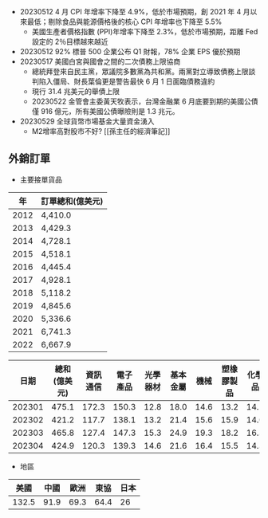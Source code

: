 * 20230512 4 月 CPI 年增率下降至 4.9%，低於市場預期，創 2021 年 4 月以來最低；剔除食品與能源價格後的核心 CPI 年增率也下降至 5.5%
	* 美國生產者價格指數 (PPI)年增率下降至 2.3%，低於市場預期，距離 Fed 設定的 2％目標越來越近
* 20230512 92% 標普 500 企業公布 Q1 財報，78% 企業 EPS 優於預期
* 20230517 美國白宮與國會之間的二次債務上限協商
	* 總統拜登來自民主黨，眾議院多數黨為共和黨。兩黨對立導致債務上限談判陷入僵局、財長葉倫更是警告最快 6 月 1 日面臨債務違約
	* 現行 31.4 兆美元的舉債上限
	* 20230522 金管會主委黃天牧表示，台灣金融業 6 月底要到期的美國公債僅 916 億元，所有美國公債曝險則是 1.3 兆元。
* 20230529 全球貨幣市場基金大量資金湧入
	* M2增率高對股市不好? [[孫主任的經濟筆記]]


## 外銷訂單
* 主要接單貨品

|年|訂單總和(億美元)|
|--|--|
|2012|4,410.0|
|2013|4,429.3|
|2014|4,728.1|
|2015|4,518.1|
|2016|4,445.4|
|2017|4,928.1|
|2018|5,118.2|
|2019|4,845.6|
|2020|5,336.6|
|2021|6,741.3|
|2022|6,667.9|

|日期|總和(億美元)|資訊通信|電子產品|光學器材|基本金屬|機械|塑橡膠製品|化學品|
|--|--|--|--|--|--|--|--|--|
|202301|475.1|172.3|150.3|12.8|18.0|14.6|13.2|14.1|
|202302|421.2|117.7|138.1|13.2|21.4|15.6|15.9|14.0|
|202303|465.8|127.4|147.3|15.3|24.9|19.3|18.2|16.3|
|202304|424.9|120.3|139.3|14.6|21.6|16.4|15.5|14.3|

* 地區

|美國|中國|歐洲|東協|日本|
|--|--|--|--|--|
|132.5|91.9|69.3|64.4|26|


